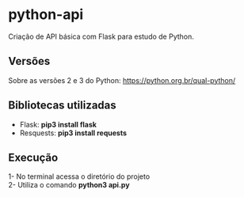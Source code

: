 # python-api
Criação de API básica com Flask para estudo de Python.  

## Versões
Sobre as versões 2 e 3 do Python: https://python.org.br/qual-python/  

## Bibliotecas utilizadas
- Flask: **pip3 install flask**  
- Resquests: **pip3 install requests**  

## Execução
1- No terminal acessa o diretório do projeto  
2- Utiliza o comando **python3 api.py**  




